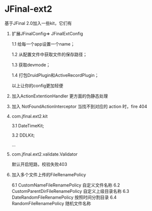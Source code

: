 # JFinal-ext2

基于JFinal 2.0加入一些kit，它们有

1. 扩展JFinalConfig=> JFinalExtConfig

	1.1 给每一个app设置一个name；

	1.2 从配置文件中获取文件的保存路径；

	1.3 获取devmode；

	1.4 打包DruidPlugin和ActiveRecordPlugin；

	以上让你的config更加轻便

2. 加入ActionExtentionHandler
	更方面的伪静态处理

3. 加入 NotFoundActionInterceptor 当找不到对应的 action 时，fire 404

4. com.jfinal.ext2.kit

	3.1 DateTimeKit;

	3.2 DDLKit;

	...

5. com.jfinal.ext2.validate.Validator

	默认开启短路，校验失败403

6. 加入多个文件上传的FileRenamePolicy
	
	6.1 CustomNameFileRenamePolicy 自定义文件名称
	6.2 CustomParentDirFileRenamePolicy 自定义上级目录名称
	6.3 DateRandomFileRenamePolicy 按照时间分割目录
	6.4 RandomFileRenamePolicy 随机文件名称